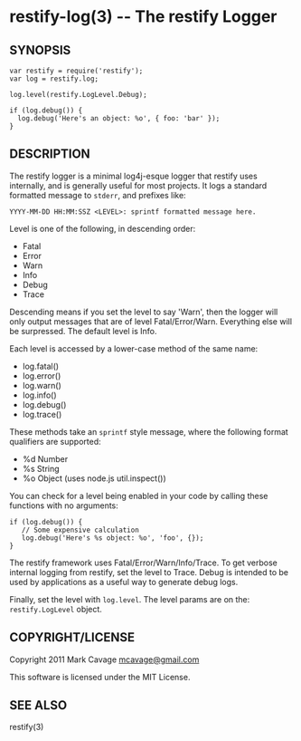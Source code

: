 restify-log(3) -- The restify Logger
====================================

## SYNOPSIS

    var restify = require('restify');
    var log = restify.log;

    log.level(restify.LogLevel.Debug);

    if (log.debug()) {
      log.debug('Here's an object: %o', { foo: 'bar' });
    }

## DESCRIPTION

The restify logger is a minimal log4j-esque logger that restify uses
internally, and is generally useful for most projects.  It logs a standard
formatted message to `stderr`, and prefixes like:

    YYYY-MM-DD HH:MM:SSZ <LEVEL>: sprintf formatted message here.

Level is one of the following, in descending order:

* Fatal
* Error
* Warn
* Info
* Debug
* Trace

Descending means if you set the level to say 'Warn', then the logger will only
output messages that are of level Fatal/Error/Warn.  Everything else will be
surpressed.  The default level is Info.

Each level is accessed by a lower-case method of the same name:

* log.fatal()
* log.error()
* log.warn()
* log.info()
* log.debug()
* log.trace()

These methods take an `sprintf` style message, where the following format
qualifiers are supported:

* %d Number
* %s String
* %o Object (uses node.js util.inspect())

You can check for a level being enabled in your code by calling these functions
with no arguments:

    if (log.debug()) {
       // Some expensive calculation
       log.debug('Here's %s object: %o', 'foo', {});
    }

The restify framework uses Fatal/Error/Warn/Info/Trace.  To get verbose internal
logging from restify, set the level to Trace.  Debug is intended to be used by
applications as a useful way to generate debug logs.

Finally, set the level with `log.level`.  The level params are on the:
`restify.LogLevel` object.

## COPYRIGHT/LICENSE

Copyright 2011 Mark Cavage <mcavage@gmail.com>

This software is licensed under the MIT License.

## SEE ALSO

restify(3)
